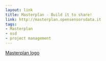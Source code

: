 ```yaml
---
layout: link
title: Masterplan - Build it to share!
link: http://masterplan.opensensorsdata.it
tags: 
- Masterplan
- osd
- project management
---
```


[Masterplan logo](/public/images/projectopendata_logo.png)